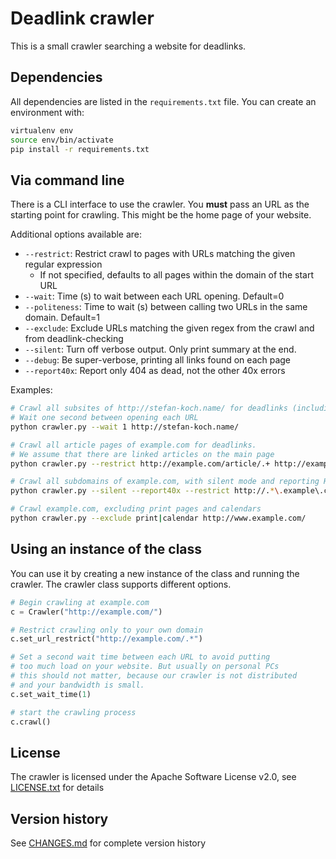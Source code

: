 Deadlink crawler
================

This is a small crawler searching a website for deadlinks.

Dependencies
------------

All dependencies are listed in the `requirements.txt` file. You can create an
environment with:

```bash
virtualenv env
source env/bin/activate
pip install -r requirements.txt
```

Via command line
----------------

There is a CLI interface to use the crawler. You **must** pass an URL as the starting point for crawling. This might be the home page of your website.

Additional options available are:

- `--restrict`: Restrict crawl to pages with URLs matching the given regular expression
  - If not specified, defaults to all pages within the domain of the start URL
- `--wait`: Time (s) to wait between each URL opening. Default=0
- `--politeness`: Time to wait (s) between calling two URLs in the same domain. Default=1
- `--exclude`: Exclude URLs matching the given regex from the crawl and from deadlink-checking
- `--silent`: Turn off verbose output. Only print summary at the end.
- `--debug`: Be super-verbose, printing all links found on each page
- `--report40x`: Report only 404 as dead, not the other 40x errors

Examples:
```bash
# Crawl all subsites of http://stefan-koch.name/ for deadlinks (including external deadlinks)
# Wait one second between opening each URL
python crawler.py --wait 1 http://stefan-koch.name/

# Crawl all article pages of example.com for deadlinks.
# We assume that there are linked articles on the main page
python crawler.py --restrict http://example.com/article/.+ http://example.com/

# Crawl all subdomains of example.com, with silent mode and reporting HTTP 40x as dead
python crawler.py --silent --report40x --restrict http://.*\.example\.com/.* http://www.example.com/

# Crawl example.com, excluding print pages and calendars
python crawler.py --exclude print|calendar http://www.example.com/
```


Using an instance of the class
------------------------------

You can use it by creating a new instance of the class and running the crawler. The crawler class supports different options.

```python
# Begin crawling at example.com
c = Crawler("http://example.com/")

# Restrict crawling only to your own domain
c.set_url_restrict("http://example.com/.*")

# Set a second wait time between each URL to avoid putting
# too much load on your website. But usually on personal PCs
# this should not matter, because our crawler is not distributed
# and your bandwidth is small.
c.set_wait_time(1)

# start the crawling process
c.crawl()
```

License
-------
The crawler is licensed under the Apache Software License v2.0, see [LICENSE.txt](LICENSE.txt) for details

Version history
---------------
See [CHANGES.md](CHANGES.md) for complete version history
